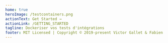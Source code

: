 ```yaml
---
home: true
heroImage: /testcontainers.png
actionText: Get Started →
actionLink: /GETTING_STARTED
tagline: Dockeriser vos tests d'intégrations
footer: MIT Licensed | Copyright © 2019-present Victor Gallet & Fabien Lafarge
---
```

